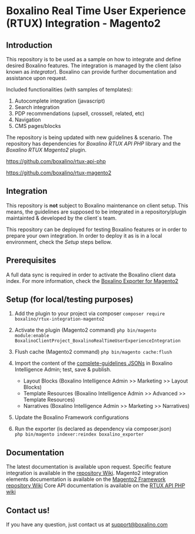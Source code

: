 # Boxalino Real Time User Experience (RTUX) Integration - Magento2

## Introduction
This repository is to be used as a sample on how to integrate and define desired Boxalino features.
The integration is managed by the client (also known as *integrator*).
Boxalino can provide further documentation and assistance upon request.

Included functionalities (with samples of templates):
1. Autocomplete integration (javascript)
2. Search integration
3. PDP recommendations (upsell, crosssell, related, etc)
4. Navigation
5. CMS pages/blocks


The repository is being updated with new guidelines & scenario.
The repository has dependencies for *Boxalino RTUX API PHP* library and the *Boxalino RTUX Magento2* plugin.

https://github.com/boxalino/rtux-api-php

https://github.com/boxalino/rtux-magento2

## Integration
This repository is **not** subject to Boxalino maintenance on client setup.
This means, the guidelines are supposed to be integrated in a repository/plugin maintainted & developed by the client`s team.

This repository can be deployed for testing Boxalino features or in order to prepare your own integration.
In order to deploy it as is in a local environment, check the *Setup* steps bellow.

## Prerequisites
A full data sync is required in order to activate the Boxalino client data index.
For more information, check the [Boxalino Exporter for Magento2](https://github.com/boxalino/exporter-magento2)

## Setup (for local/testing purposes)
1. Add the plugin to your project via composer 
``composer require boxalino/rtux-integration-magento2``

2. Activate the plugin (Magento2 command)
``php bin/magento module:enable BoxalinoClientProject_BoxalinoRealTimeUserExperienceIntegration``

3. Flush cache (Magento2 command)
``php bin/magento cache:flush``

4. Import the content of the [complete-guidelines JSONs](https://github.com/boxalino/rtux-integration-magento2/wiki/JSON-Guidelines-(Complete)) in Boxalino Intelligence Admin; test, save & publish.
    * Layout Blocks (Boxalino Intelligence Admin >> Marketing >> Layout Blocks)
    * Template Resources (Boxalino Intelligence Admin >> Advanced >> Template Resources)
    * Narratives  (Boxalino Intelligence Admin >> Marketing >> Narratives)

5. Update the Boxalino Framework configurations

6. Run the exporter (is declared as dependency via composer.json)  
```php bin/magento indexer:reindex boxalino_exporter```

## Documentation

The latest documentation is available upon request.
Specific feature integration is available in the [repository Wiki](https://github.com/boxalino/rtux-integration-magento2/wiki).
Magento2 integration elements documentation is available on the [Magento2 Framework repository Wiki](https://github.com/boxalino/rtux-magento2/wiki)
Core API documentation is available on the [RTUX API PHP wiki](https://github.com/boxalino/rtux-api-php/wiki)

## Contact us!

If you have any question, just contact us at support@boxalino.com
